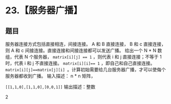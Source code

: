 # 23.【服务器广播】

## 题目

服务器连接方式包括直接相连，间接连接。 A 和 B 直接连接， B 和 c 直接连接，则 A 和 c 间接连接。直接连接和间接连接都可以发送广播。
给出一个 N * N 数组，代表 N 个服务器， `matrix[i][j] == 1` ，则代表 i 和 j 直接连接；不等于 1 时，代表 i 和 j 不直接连接。 `matrix[i][i]== 1` ，即自己和自己直接连接。 `matrix[i][j]==matrix[j][i] `。计算初始需要给几台服务器广播，才可以使侮个服务器都收到广播。
输入描述： n * n 矩阵，

```[[1,1,0],[1,1,0],[0,0,1]]```
输出描述：整数

2



